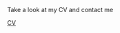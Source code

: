 Take a look at my CV and contact me

[CV](https://htmlpreview.github.io/?https://github.com/NevenaStankovic/CV/blob/master/index.html)